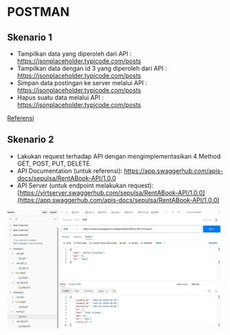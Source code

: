 # POSTMAN
## Skenario 1

- Tampilkan data yang diperoleh dari API : https://jsonplaceholder.typicode.com/posts
- Tampilkan data dengan id 3 yang diperoleh dari API : https://jsonplaceholder.typicode.com/posts
- Simpan data postingan ke server melalui API : https://jsonplaceholder.typicode.com/posts
- Hapus suatu data melalui API : https://jsonplaceholder.typicode.com/posts

[Referensi](https://jsonplaceholder.typicode.com/guide/)

## Skenario 2

- Lakukan request terhadap API dengan mengimplementasikan 4 Method GET, POST, PUT, DELETE.
- API Documentation (untuk referensi): https://app.swaggerhub.com/apis-docs/sepulsa/RentABook-API/1.0.0
- API Server (untuk endpoint melakukan request): [https://virtserver.swaggerhub.com/sepulsa/RentABook-API/1.0.0](https://app.swaggerhub.com/apis-docs/sepulsa/RentABook-API/1.0.0)

![post](/15_Intro_RESTful_API/screenshots/post.JPG)